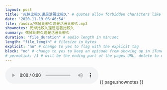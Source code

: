 ```yaml
---
layout: post
title: '死掉比較久還是活著比較久' # quotes allow forbidden characters like the colon
date: '2020-11-19 06:46:54'
file: /audio/死掉比較久還是活著比較久.mp3
shownotes: 死掉比較久還是活著比較久
summary: 死掉比較久還是活著比較久
duration: "file_duration" # audio length in min:sec
length: "file_length" # filesize in bytes
explicit: "no" # change to yes to flag with the explicit tag
block: "no" # change to yes to keep an episode from showing up in iTunes
# permalink: /1 # will be the ending part of the pages URL, delete to default to the title
---
```


<audio controls>
<source src="{{site.url}}{{site.baseurl}}{{ page.file }}" type="audio/x-mp3">
Your browser does not support the audio element.
</audio>
{{ page.shownotes }}
